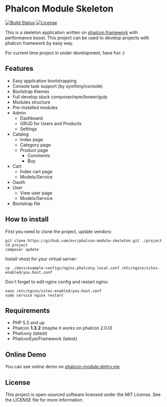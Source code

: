 Phalcon Module Skeleton
========
[![Build Status](https://travis-ci.org/ovr/phalcon-module-skeleton.png?branch=master)](https://travis-ci.org/ovr/phalcon-module-skeleton)
[![License](https://poser.pugx.org/ovr/phalcon-module-skeleton/license.svg)](https://packagist.org/packages/ovr/phalcon-module-skeleton/)

This is a skeleton application written on [phalcon framework](https://github.com/phalcon/cphalcon) with performance boost.
This project can be used to develop projects with phalcon framework by easy way.
 
For current time project in under development, have fun :)

Features
--------

* Easy application bootstrapping
* Console task support (by symfony/console)
* Bootstrap themes
* Full develop stuck composer/npm/bower/gulp
* Modules structure
* Pre-installed modules
 * Admin
    * Dashboard
    * GRUD for Users and Products
    * Settings
 * Catalog
    * Index page
    * Category page
    * Product page
        * Comments
        * Buy
 * Cart
    * Index cart page
    * Models/Service
 * Oauth
 * User
    * View user page
    * Models/Service
* Bootstrap file

How to install
--------------

First you need to clone the project, update vendors:

```
git clone https://github.com/ovr/phalcon-module-skeleton.git ./project
cd project
composer update
```

Install vhost for your virtual server:
```
cp ./docs/example-configs/nginx.phalcony.local.conf /etc/nginx/sites-enabled/you.host.conf
```

Don`t forget to edit nginx config and restart nginx:
```
nano /etc/nginx/sites-enabled/you.host.conf
sudo service nginx restart
```

Requirements
------------

* PHP 5.3 and up
* Phalcon **1.3.2** (maybe it works on phalcon 2.0.0)
* Phalcony (latest)
* PhalconEye/Framework (latest)

Online Demo
-----------

You can see online demo on [phalcon-module.dmtry.me](http://phalcon-module.dmtry.me/).

License
-------
This project is open-sourced software licensed under the MIT License. See the LICENSE file for more information.